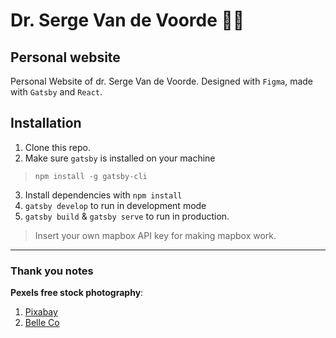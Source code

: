 # Dr. Serge Van de Voorde 👨‍⚕️

## Personal website

Personal Website of dr. Serge Van de Voorde.
Designed with `Figma`, made with `Gatsby` and `React`.

## Installation

  1. Clone this repo.
  2. Make sure `gatsby` is installed on your machine
  > `npm install -g gatsby-cli`
  3. Install dependencies with `npm install`
  4. `gatsby develop` to run in development mode
  5. `gatsby build` & `gatsby serve` to run in production.

> Insert your own mapbox API key for making mapbox work.

----------
### Thank you notes

**Pexels free stock photography**: 
  1.  [Pixabay](https://www.pexels.com/nl-nl/@pixabay)
  2.  [Belle Co](https://www.pexels.com/@belle-co-99483)
